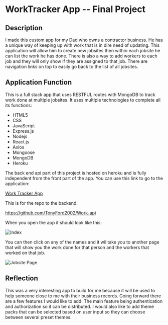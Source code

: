 # WorkTracker App -- Final Project #

## Description ##

I made this custom app for my Dad who owns a contractor business. He has a unique way of keeping up with work that is in dire need of updating. This application will allow him to create new jobsites then within each jobsite he can list the work he has done. There is also a way to add workers to each job and they will only show if they are assigned to that job. There are navigation links on top to easily go back to the list of all jobsites.

## Application Function ##

This is a full stack app that uses RESTFUL routes with MongoDB to track work done at multiple jobsites. It uses multiple technologies to complete all its functions:

* HTML5
* CSS
* JavaScript
* Express.js
* Nodejs
* React.js
* Axios
* Mongoose
* MongoDB
* Heroku

The back end api part of this project is hosted on heroku and is fully independent from the front part of the app. You can use this link to go to the application:

[Work Tracker App](https://worktrackerapp.herokuapp.com/)

This is for the repo to the backend:

https://github.com/TonyFord2002/Work-api

When you open the app it should look like this:

![Index](/worktracker/src/images/index.png)

You can then click on any of the names and it wil take you to another page that will show you the work done for that person and the workers that worked on that job.

![Jobsite Page](/worktracker/src/images/show.png)

## Reflection ##

This was a very interesting app to build for me because it will be used to help someone close to me with their business records. Going forward there are a few features I would like to add. The main feature being authentication and authorization so it can be distributed. I would also like to add theme packs that can be selected based on user input so they can choose between several preset themes.
